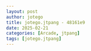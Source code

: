 ```yaml
---
layout: post
author: jotego
title: jotego.jtpang - 48161e9
date: 2025-02-21
categories: [Arcade, jtpang]
tags: [jotego.jtpang]
---
```



